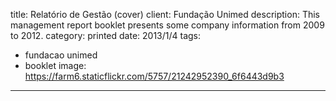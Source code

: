 title: Relatório de Gestão (cover)
client: Fundação Unimed
description: This management report booklet presents some company information from 2009 to 2012.
category: printed
date: 2013/1/4
tags: 
- fundacao unimed
- booklet
image: https://farm6.staticflickr.com/5757/21242952390_6f6443d9b3
---
